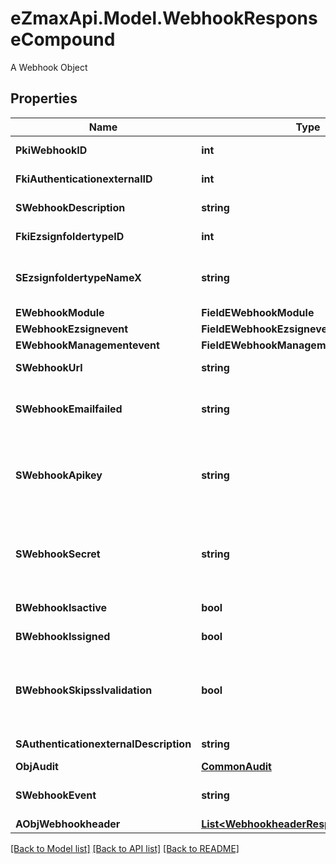 # eZmaxApi.Model.WebhookResponseCompound
A Webhook Object

## Properties

Name | Type | Description | Notes
------------ | ------------- | ------------- | -------------
**PkiWebhookID** | **int** | The unique ID of the Webhook | 
**FkiAuthenticationexternalID** | **int** | The unique ID of the Authenticationexternal | [optional] 
**SWebhookDescription** | **string** | The description of the Webhook | 
**FkiEzsignfoldertypeID** | **int** | The unique ID of the Ezsignfoldertype. | [optional] 
**SEzsignfoldertypeNameX** | **string** | The name of the Ezsignfoldertype in the language of the requester | [optional] 
**EWebhookModule** | **FieldEWebhookModule** |  | 
**EWebhookEzsignevent** | **FieldEWebhookEzsignevent** |  | [optional] 
**EWebhookManagementevent** | **FieldEWebhookManagementevent** |  | [optional] 
**SWebhookUrl** | **string** | The URL of the Webhook callback | 
**SWebhookEmailfailed** | **string** | The email that will receive the Webhook in case all attempts fail | 
**SWebhookApikey** | **string** | The Apikey for the Webhook.  This will be hidden if we are not creating or regenerating the Apikey. | [optional] 
**SWebhookSecret** | **string** | The Secret for the Webhook.  This will be hidden if we are not creating or regenerating the Apikey. | [optional] 
**BWebhookIsactive** | **bool** | Whether the Webhook is active or not | 
**BWebhookIssigned** | **bool** | Whether the requests will be signed or not | 
**BWebhookSkipsslvalidation** | **bool** | Wheter the server&#39;s SSL certificate should be validated or not. Not recommended to skip for production use | 
**SAuthenticationexternalDescription** | **string** | The description of the Authenticationexternal | [optional] 
**ObjAudit** | [**CommonAudit**](CommonAudit.md) |  | 
**SWebhookEvent** | **string** | The concatenated string to describe the Webhook event | [optional] 
**AObjWebhookheader** | [**List&lt;WebhookheaderResponseCompound&gt;**](WebhookheaderResponseCompound.md) |  | [optional] 

[[Back to Model list]](../README.md#documentation-for-models) [[Back to API list]](../README.md#documentation-for-api-endpoints) [[Back to README]](../README.md)

